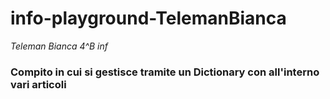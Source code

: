 # info-playground-TelemanBianca
_Teleman Bianca 4^B inf_
### Compito in cui si gestisce tramite un Dictionary con all'interno vari articoli
